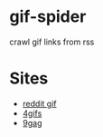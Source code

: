 # gif-spider
crawl gif links from rss

Sites
===========

* [reddit gif](https://www.reddit.com/r/gif/.rss)
* [4gifs](http://tumblr.forgifs.com/rss)
* [9gag](http://9gag-rss.com/api/rss/get?code=9GAGGIF&format=2)
